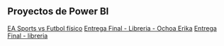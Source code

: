 ## Proyectos de Power BI

<p align="left">
  <a href="EA Sports vs Futbol físico.pdf">EA Sports vs Futbol físico</a>
  <a href="Entrega Final - Libreria - Ochoa Erika.pdf">Entrega Final - Libreria - Ochoa Erika</a>
  <a href="Entrega Final - libreria.pdf">Entrega Final - libreria</a>
</p>
